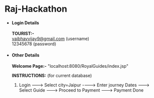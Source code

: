 # Raj-Hackathon

* #### Login Details

   **TOURIST:-**  
   vaibhavvijay9@gmail.com (username)  
   12345678 (password)
   
* #### Other Details  

   **Welcome Page:-**      "localhost:8080/RoyalGuides/index.jsp"  

   **INSTRUCTIONS:** (for current database)  
   1. Login  --->  Select city=Jaipur  ---->  Enter journey Dates  --->  Select Guide  ---> Proceed to Payment  --->  Payment Done

